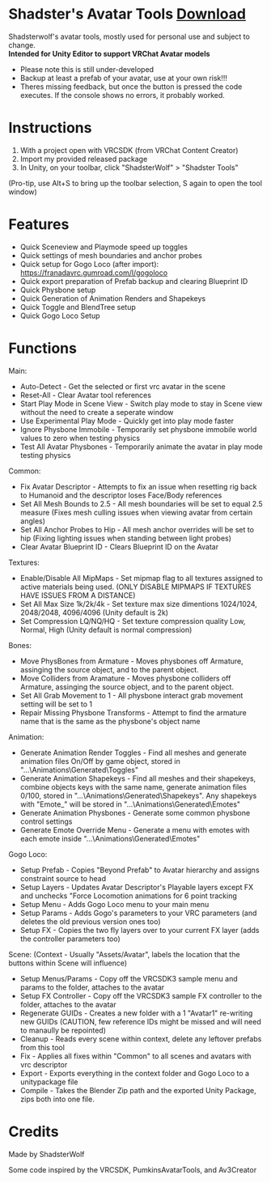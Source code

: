 # Shadster's Avatar Tools [Download](https://github.com/Shadsterwolf/ShadsterAvatarTools/releases)
Shadsterwolf's avatar tools, mostly used for personal use and subject to change. <br />
<b>Intended for Unity Editor to support VRChat Avatar models</b>
- Please note this is still under-developed
- Backup at least a prefab of your avatar, use at your own risk!!!
- Theres missing feedback, but once the button is pressed the code executes. If the console shows no errors, it probably worked.

# Instructions
1. With a project open with VRCSDK (from VRChat Content Creator)
2. Import my provided released package
3. In Unity, on your toolbar, click "ShadsterWolf" > "Shadster Tools"

(Pro-tip, use Alt+S to bring up the toolbar selection, S again to open the tool window)

# Features
- Quick Sceneview and Playmode speed up toggles
- Quick settings of mesh boundaries and anchor probes
- Quick setup for Gogo Loco (after import): https://franadavrc.gumroad.com/l/gogoloco
- Quick export preparation of Prefab backup and clearing Blueprint ID 
- Quick Physbone setup
- Quick Generation of Animation Renders and Shapekeys
- Quick Toggle and BlendTree setup
- Quick Gogo Loco Setup

# Functions
Main:
- Auto-Detect - Get the selected or first vrc avatar in the scene
- Reset-All - Clear Avatar tool references
- Start Play Mode in Scene View - Switch play mode to stay in Scene view without the need to create a seperate window
- Use Experimental Play Mode - Quickly get into play mode faster
- Ignore Physbone Immobile - Temporarily set physbone immobile world values to zero when testing physics
- Test All Avatar Physbones - Temporarily animate the avatar in play mode testing physics

Common:
- Fix Avatar Descriptor - Attempts to fix an issue when resetting rig back to Humanoid and the descriptor loses Face/Body references
- Set All Mesh Bounds to 2.5 - All mesh boundaries will be set to equal 2.5 measure (Fixes mesh culling issues when viewing avatar from certain angles)
- Set All Anchor Probes to Hip - All mesh anchor overrides will be set to hip (Fixing lighting issues when standing between light probes)
- Clear Avatar Blueprint ID - Clears Blueprint ID on the Avatar

Textures:
- Enable/Disable All MipMaps - Set mipmap flag to all textures assigned to active materials being used. (ONLY DISABLE MIPMAPS IF TEXTURES HAVE ISSUES FROM A DISTANCE)
- Set All Max Size 1k/2k/4k - Set texture max size dimentions 1024/1024, 2048/2048, 4096/4096 (Unity default is 2k)
- Set Compression LQ/NQ/HQ - Set texture compression quality Low, Normal, High (Unity default is normal compression)

Bones:
- Move PhysBones from Armature - Moves physbones off Armature, assinging the source object, and to the parent object.
- Move Colliders from Aramature - Moves physbone colliders off Armature, assinging the source object, and to the parent object.
- Set All Grab Movement to 1 - All physbone interact grab movement setting will be set to 1
- Repair Missing Physbone Transforms - Attempt to find the armature name that is the same as the physbone's object name 

Animation: 
- Generate Animation Render Toggles - Find all meshes and generate animation files On/Off by game object, stored in "...\Animations\Generated\Toggles"
- Generate Animation Shapekeys - Find all meshes and their shapekeys, combine objects keys with the same name, generate animation files 0/100, stored in "...\Animations\Generated\Shapekeys". Any shapekeys with "Emote_" will be stored in "...\Animations\Generated\Emotes"
- Generate Animation Physbones - Generate some common physbone control settings
- Generate Emote Override Menu - Generate a menu with emotes with each emote inside "...\Animations\Generated\Emotes"

Gogo Loco:
- Setup Prefab - Copies "Beyond Prefab" to Avatar hierarchy and assigns constraint source to head
- Setup Layers - Updates Avatar Descriptor's Playable layers except FX and unchecks "Force Locomotion animations for 6 point tracking
- Setup Menu - Adds Gogo Loco menu to your main menu
- Setup Params - Adds Gogo's parameters to your VRC parameters (and deletes the old previous version ones too)
- Setup FX - Copies the two fly layers over to your current FX layer (adds the controller parameters too) 

Scene:
(Context - Usually "Assets/Avatar", labels the location that the buttons within Scene will influence)
- Setup Menus/Params - Copy off the VRCSDK3 sample menu and params to the folder, attaches to the avatar
- Setup FX Controller - Copy off the VRCSDK3 sample FX controller to the folder, attaches to the avatar
- Regenerate GUIDs - Creates a new folder with a 1 "Avatar1" re-writing new GUIDs (CAUTION, few reference IDs might be missed and will need to manaully be repointed)
- Cleanup - Reads every scene within context,  delete any leftover prefabs from this tool
- Fix - Applies all fixes within "Common" to all scenes and avatars with vrc descriptor
- Export - Exports everything in the context folder and Gogo Loco to a unitypackage file
- Compile - Takes the Blender Zip path and the exported Unity Package, zips both into one file.

# Credits
Made by ShadsterWolf

Some code inspired by the VRCSDK, PumkinsAvatarTools, and Av3Creator
